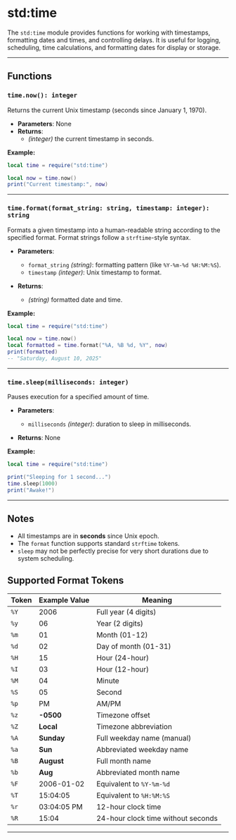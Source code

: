 # std:time

The `std:time` module provides functions for working with timestamps, formatting dates and times, and controlling delays.
It is useful for logging, scheduling, time calculations, and formatting dates for display or storage.

---

## Functions

### `time.now(): integer`

Returns the current Unix timestamp (seconds since January 1, 1970).

- **Parameters**: None
- **Returns**:
  - _(integer)_ the current timestamp in seconds.

**Example:**

```lua
local time = require("std:time")

local now = time.now()
print("Current timestamp:", now)
```

---

### `time.format(format_string: string, timestamp: integer): string`

Formats a given timestamp into a human-readable string according to the specified format.
Format strings follow a `strftime`-style syntax.

- **Parameters**:
  - `format_string` _(string)_: formatting pattern (like `%Y-%m-%d %H:%M:%S`).
  - `timestamp` _(integer)_: Unix timestamp to format.

- **Returns**:
  - _(string)_ formatted date and time.

**Example:**

```lua
local time = require("std:time")

local now = time.now()
local formatted = time.format("%A, %B %d, %Y", now)
print(formatted)
-- "Saturday, August 10, 2025"
```

---

### `time.sleep(milliseconds: integer)`

Pauses execution for a specified amount of time.

- **Parameters**:
  - `milliseconds` _(integer)_: duration to sleep in milliseconds.

- **Returns**: None

**Example:**

```lua
local time = require("std:time")

print("Sleeping for 1 second...")
time.sleep(1000)
print("Awake!")
```

---

## Notes

- All timestamps are in **seconds** since Unix epoch.
- The `format` function supports standard `strftime` tokens.
- `sleep` may not be perfectly precise for very short durations due to system scheduling.

## Supported Format Tokens

| Token | Example Value | Meaning                            |
| ----- | ------------- | ---------------------------------- |
| `%Y`  | 2006          | Full year (4 digits)               |
| `%y`  | 06            | Year (2 digits)                    |
| `%m`  | 01            | Month (01-12)                      |
| `%d`  | 02            | Day of month (01-31)               |
| `%H`  | 15            | Hour (24-hour)                     |
| `%I`  | 03            | Hour (12-hour)                     |
| `%M`  | 04            | Minute                             |
| `%S`  | 05            | Second                             |
| `%p`  | PM            | AM/PM                              |
| `%z`  | **-0500**     | Timezone offset                    |
| `%Z`  | **Local**     | Timezone abbreviation              |
| `%A`  | **Sunday**    | Full weekday name (manual)         |
| `%a`  | **Sun**       | Abbreviated weekday name           |
| `%B`  | **August**    | Full month name                    |
| `%b`  | **Aug**       | Abbreviated month name             |
| `%F`  | 2006-01-02    | Equivalent to `%Y-%m-%d`           |
| `%T`  | 15:04:05      | Equivalent to `%H:%M:%S`           |
| `%r`  | 03:04:05 PM   | 12-hour clock time                 |
| `%R`  | 15:04         | 24-hour clock time without seconds |

---
